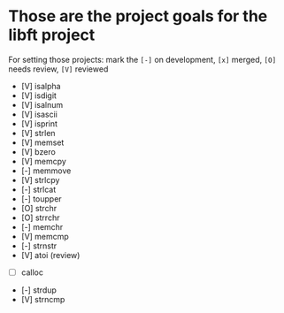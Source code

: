 # Those are the project goals for the libft project

For setting those projects:
mark the `[-]` on development, `[x]` merged, `[O]` needs review, `[V]` reviewed

- [V] isalpha
- [V] isdigit
- [V] isalnum
- [V] isascii
- [V] isprint
- [V] strlen
- [V] memset
- [V] bzero
- [V] memcpy
- [-] memmove
- [V] strlcpy
- [-] strlcat
- [-] toupper
- [O] strchr
- [O] strrchr
- [-] memchr
- [V] memcmp
- [-] strnstr
- [V] atoi (review)
- [ ] calloc
- [-] strdup
- [V] strncmp

